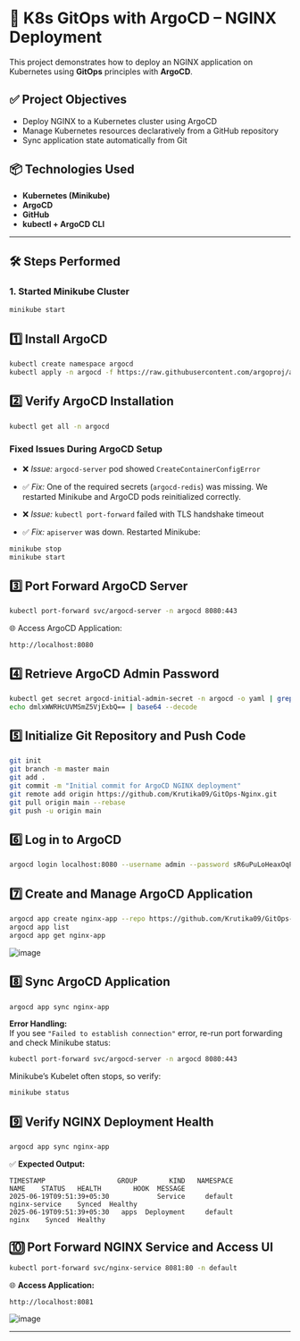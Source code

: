 # 🚀 K8s GitOps with ArgoCD – NGINX Deployment

This project demonstrates how to deploy an NGINX application on Kubernetes using **GitOps** principles with **ArgoCD**.


## ✅ Project Objectives

- Deploy NGINX to a Kubernetes cluster using ArgoCD
- Manage Kubernetes resources declaratively from a GitHub repository
- Sync application state automatically from Git


## 📦 Technologies Used

- **Kubernetes (Minikube)**
- **ArgoCD**
- **GitHub**
- **kubectl + ArgoCD CLI**

---

## 🛠️ Steps Performed

### 1. Started Minikube Cluster

```bash
minikube start
````

## 1️⃣ Install ArgoCD
```sh
kubectl create namespace argocd
kubectl apply -n argocd -f https://raw.githubusercontent.com/argoproj/argo-cd/stable/manifests/install.yaml
```

## 2️⃣ Verify ArgoCD Installation
```sh
kubectl get all -n argocd

```
### Fixed Issues During ArgoCD Setup

* ❌ *Issue:* `argocd-server` pod showed `CreateContainerConfigError`

* ✅ *Fix:* One of the required secrets (`argocd-redis`) was missing. We restarted Minikube and ArgoCD pods reinitialized correctly.

* ❌ *Issue:* `kubectl port-forward` failed with TLS handshake timeout

* ✅ *Fix:* `apiserver` was down. Restarted Minikube:

```bash
minikube stop
minikube start
```

## 3️⃣ Port Forward ArgoCD Server
```sh
kubectl port-forward svc/argocd-server -n argocd 8080:443
```

🌐 Access ArgoCD Application:
```
http://localhost:8080
```

## 4️⃣ Retrieve ArgoCD Admin Password
```sh
kubectl get secret argocd-initial-admin-secret -n argocd -o yaml | grep password
echo dmlxWWRHcUVMSmZ5VjExbQ== | base64 --decode
```

## 5️⃣ Initialize Git Repository and Push Code
```sh
git init
git branch -m master main
git add .
git commit -m "Initial commit for ArgoCD NGINX deployment"
git remote add origin https://github.com/Krutika09/GitOps-Nginx.git
git pull origin main --rebase
git push -u origin main
```

## 6️⃣ Log in to ArgoCD
```sh
argocd login localhost:8080 --username admin --password sR6uPuLoHeaxOqPq --insecure
```

## 7️⃣ Create and Manage ArgoCD Application
```sh
argocd app create nginx-app --repo https://github.com/Krutika09/GitOps-Nginx.git --path . --dest-server https://kubernetes.default.svc --dest-namespace default
argocd app list
argocd app get nginx-app
```

![image](https://github.com/user-attachments/assets/dd9d9bb5-fd5e-4a83-b90c-3923027df73c)


## 8️⃣ Sync ArgoCD Application
```sh
argocd app sync nginx-app
```
**Error Handling:**  
If you see `"Failed to establish connection"` error, re-run port forwarding and check Minikube status:
```sh
kubectl port-forward svc/argocd-server -n argocd 8080:443
```
Minikube’s Kubelet often stops, so verify:
```sh
minikube status
```

## 9️⃣ Verify NGINX Deployment Health
```sh
argocd app sync nginx-app
```
✅ **Expected Output:**
```
TIMESTAMP                  GROUP        KIND   NAMESPACE                  NAME    STATUS   HEALTH        HOOK  MESSAGE
2025-06-19T09:51:39+05:30            Service     default         nginx-service    Synced  Healthy
2025-06-19T09:51:39+05:30   apps  Deployment     default                 nginx    Synced  Healthy
```

## 🔟 Port Forward NGINX Service and Access UI
```sh
kubectl port-forward svc/nginx-service 8081:80 -n default
```
🌐 **Access Application:**
```
http://localhost:8081
```
![image](https://github.com/user-attachments/assets/c2b43513-cc5a-48b2-a677-061338f03f89)

---
